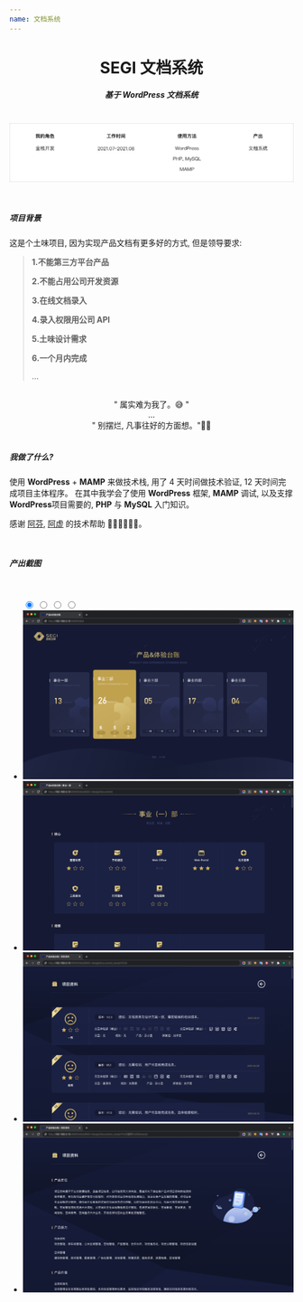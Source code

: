 ```yaml
---
name: 文档系统
---
```


# <center>**<span class=" font-bold ">SEGI</span> 文档系统**</center>

##### <center class="text-gary-500 font-light">基于 WordPress 文档系统</center>

<br>
<div style="display: flex; justify-content: center;">
    <img src="../assets/wordpress/wordpress.png"/>
</div>
<br>
<br>

##### 项目背景

这是个土味项目, 因为实现产品文档有更多好的方式, 但是领导要求:

> **1.不能第三方平台产品**
>
> **2.不能占用公司开发资源**
>
> **3.在线文档录入**
>
> **4.录入权限用公司 API**
>
> **5.土味设计需求**
>
> **6.一个月内完成**
>
> ...

<br>

<center class="bg-yellow-50 py-2 font-thin text-xl">" 属实难为我了。😅 " </center>
<center class="bg-yellow-50 py-2 font-thin text-xl">...</center>
<center class="bg-yellow-50 py-2 mb-8 font-thin text-xl">" 别摆烂, 凡事往好的方面想。"🤦‍♂️</center>

<br>

##### 我做了什么?

使用 **WordPress** + **MAMP** 来做技术栈, 用了 4 天时间做技术验证, 12 天时间完成项目主体程序。 在其中我学会了使用 **WordPress** 框架, **MAMP** 调试, 以及支撑**WordPress**项目需要的, **PHP** 与 **MySQL** 入门知识。

感谢 <a href="https://space.bilibili.com/7981948/?spm_id_from=333.999.0.0" target="_blank">阿芬</a>, <a href="https://space.bilibili.com/451368848?from=search&seid=17438273036942781063&spm_id_from=333.337.0.0" target="_blank">阿虚</a> 的技术帮助 👏🏼👏🏼👏🏼。

<br>

##### 产出截图

<br>

<ul class="slides rounded-sm">
  <input type="radio" id="control-1" name="control" checked>
  <input type="radio" id="control-2" name="control">
  <input type="radio" id="control-3" name="control">
  <input type="radio" id="control-4" name="control">
  
  <!--  Left/Right Button  -->
  <div class="navigator slide-1">
    <label for="control-4">
      <div class="fas fa-chevron-left"></div>
    </label>
    <label for="control-2">
      <div class="fas fa-chevron-right"></div>
    </label>
  </div>
  
  <div class="navigator slide-2">
    <label for="control-1">
      <div class="fas fa-chevron-left"></div>
    </label>
    <label for="control-3">
      <div class="fas fa-chevron-right"></div>
    </label>
  </div>
  
  <div class="navigator slide-3">
    <label for="control-2">
      <div class="fas fa-chevron-left"></div>
    </label>
    <label for="control-4">
      <div class="fas fa-chevron-right"></div>
    </label>
  </div>

  <div class="navigator slide-4">
    <label for="control-3">
      <div class="fas fa-chevron-left"></div>
    </label>
    <label for="control-1">
      <div class="fas fa-chevron-right"></div>
    </label>
  </div>
  <!--  /Left/Right Button  -->
  
  <li class="slide">
    <img src="../assets/wordpress/wordpress-01.png" class=" absolute w-10/12">
    <!-- <span class="text-sm text-white">文档首页</span> -->
  </li>
  <li class="slide">
    <img src="../assets/wordpress/wordpress-02.png" class=" absolute w-10/12">
    <!-- <span class="text-sm text-white">文档首页</span> -->
  </li>
  <li class="slide">
    <img src="../assets/wordpress/wordpress-03.png" class=" absolute w-10/12">
    <!-- <span class="text-sm text-white">文档首页</span> -->
  </li>
  <li class="slide">
    <img src="../assets/wordpress/wordpress-04.png" class=" absolute w-10/12">
    <!-- <span class="text-sm text-white">文档首页</span> -->
  </li>
  
  <div class="controls-visible">
    <label for="control-1"></label>
    <label for="control-2"></label>
    <label for="control-3"></label>
    <label for="control-4"></label>
  </div>
</ul>
<br>
